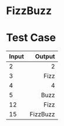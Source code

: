 # FizzBuzz

# Test Case
| Input | Output | 
| -- |--:|
| 2 | 2 |
| 3 | Fizz |
| 4 | 4 |
| 5 | Buzz |
| 12 | Fizz |
| 15 | FizzBuzz |